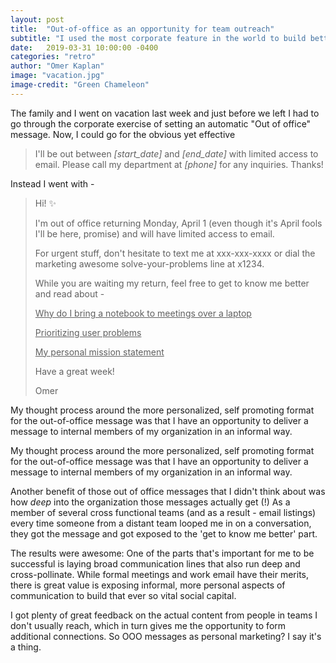 ```yaml
---
layout: post
title:  "Out-of-office as an opportunity for team outreach"
subtitle: "I used the most corporate feature in the world to build better relationships"
date:   2019-03-31 10:00:00 -0400
categories: "retro"
author: "Omer Kaplan"
image: "vacation.jpg"
image-credit: "Green Chameleon"
---
```


The family and I went on  vacation last week and just before we left I had to go through the corporate exercise of setting an automatic "Out of office" message. Now, I could go for the obvious yet effective

>I'll be out between *[start_date]* and *[end_date]* with limited access to email. Please call my department at *[phone]* for any inquiries. Thanks!

Instead I went with -


> Hi! ✨
>
>I'm out of office returning Monday, April 1 (even though it's April fools I'll be here, promise) and will have limited access to email.
>
>For urgent stuff, don't hesitate to text me at xxx-xxx-xxxx or dial the marketing awesome solve-your-problems line at x1234.
>
>While you are waiting my return, feel free to get to know me better and read about -
>
><u>Why do I bring a notebook to meetings over a laptop</u>
>
><u>Prioritizing user problems</u>
>
><u>My personal mission statement</u>
>
>Have a great week!
>
>Omer

My thought process around the more personalized, self promoting format for the out-of-office message was that I have an opportunity to deliver a message to internal members of my organization in an informal way.

My thought process around the more personalized, self promoting format for the out-of-office message was that I have an opportunity to deliver a message to internal members of my organization in an informal way.

Another benefit of those out of office messages that I didn't think about  was how *deep* into the organization those messages actually get (!) As a member of several cross functional teams (and as a result - email listings) every time someone from a distant team looped me in on a conversation, they got the message and got exposed to the 'get to know me better' part.

The results were awesome: One of the parts that's important for me to be successful is laying broad communication lines that also run deep and cross-pollinate. While formal meetings and work email have their merits, there is great value is exposing informal, more personal aspects of communication to build that ever so vital social capital.

I got plenty of great feedback on the actual content from people in teams I don't usually reach, which in turn gives me the opportunity to form additional connections. So OOO messages as personal marketing? I say it's a thing.
